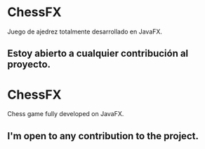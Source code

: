 # ChessFX
Juego de ajedrez totalmente desarrollado en JavaFX.

## Estoy abierto a cualquier contribución al proyecto.

# ChessFX
Chess game fully developed on JavaFX.

## I'm open to any contribution to the project.
